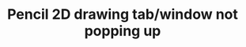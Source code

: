 ---
title: 'Pencil 2D drawing tab/window not popping up'
redirect_to:
  - 'https://discuss.pencil2d.org/t/pencil-2d-drawing-tab-window-not-popping-up/1140'
---